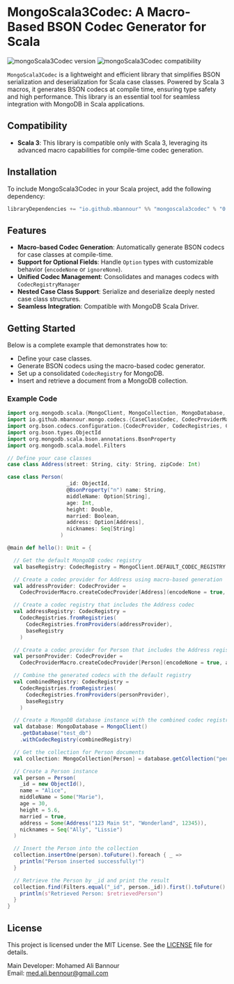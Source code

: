 

# MongoScala3Codec: A Macro-Based BSON Codec Generator for Scala

![mongoScala3Codec version](https://img.shields.io/badge/mongoScala3Codecs-0.0.1-brightgreen)
![mongoScala3Codec compatibility](https://img.shields.io/badge/Scala-3.0%2B-blue)

`MongoScala3Codec` is a lightweight and efficient library that simplifies BSON serialization and deserialization for Scala case classes. Powered by Scala 3 macros, it generates BSON codecs at compile time, ensuring type safety and high performance. This library is an essential tool for seamless integration with MongoDB in Scala applications.

## Compatibility

- **Scala 3**: This library is compatible only with Scala 3, leveraging its advanced macro capabilities for compile-time codec generation.
## Installation

To include MongoScala3Codec in your Scala project, add the following dependency:

```scala
libraryDependencies += "io.github.mbannour" %% "mongoscala3codec" % "0.0.1-M4"
```

## Features

- **Macro-based Codec Generation**: Automatically generate BSON codecs for case classes at compile-time.
- **Support for Optional Fields**: Handle `Option` types with customizable behavior (`encodeNone` or `ignoreNone`).
- **Unified Codec Management**: Consolidates and manages codecs with `CodecRegistryManager`
- **Nested Case Class Support**: Serialize and deserialize deeply nested case class structures.
- **Seamless Integration**: Compatible with MongoDB Scala Driver.


## Getting Started

Below is a complete example that demonstrates how to:

- Define your case classes.
- Generate BSON codecs using the macro-based codec generator.
- Set up a consolidated `CodecRegistry` for MongoDB.
- Insert and retrieve a document from a MongoDB collection.

### Example Code

```scala
import org.mongodb.scala.{MongoClient, MongoCollection, MongoDatabase, *}
import io.github.mbannour.mongo.codecs.{CaseClassCodec, CodecProviderMacro}
import org.bson.codecs.configuration.{CodecProvider, CodecRegistries, CodecRegistry}
import org.bson.types.ObjectId
import org.mongodb.scala.bson.annotations.BsonProperty
import org.mongodb.scala.model.Filters

// Define your case classes
case class Address(street: String, city: String, zipCode: Int)

case class Person(
                   _id: ObjectId,
                   @BsonProperty("n") name: String,
                   middleName: Option[String],
                   age: Int,
                   height: Double,
                   married: Boolean,
                   address: Option[Address],
                   nicknames: Seq[String]
                 )

@main def hello(): Unit = {

  // Get the default MongoDB codec registry
  val baseRegistry: CodecRegistry = MongoClient.DEFAULT_CODEC_REGISTRY

  // Create a codec provider for Address using macro-based generation
  val addressProvider: CodecProvider =
    CodecProviderMacro.createCodecProvider[Address](encodeNone = true, baseRegistry)

  // Create a codec registry that includes the Address codec
  val addressRegistry: CodecRegistry =
    CodecRegistries.fromRegistries(
      CodecRegistries.fromProviders(addressProvider),
      baseRegistry
    )

  // Create a codec provider for Person that includes the Address registry
  val personProvider: CodecProvider =
    CodecProviderMacro.createCodecProvider[Person](encodeNone = true, addressRegistry)

  // Combine the generated codecs with the default registry
  val combinedRegistry: CodecRegistry =
    CodecRegistries.fromRegistries(
      CodecRegistries.fromProviders(personProvider),
      baseRegistry
    )

  // Create a MongoDB database instance with the combined codec registry
  val database: MongoDatabase = MongoClient()
    .getDatabase("test_db")
    .withCodecRegistry(combinedRegistry)

  // Get the collection for Person documents
  val collection: MongoCollection[Person] = database.getCollection("people")

  // Create a Person instance
  val person = Person(
    _id = new ObjectId(),
    name = "Alice",
    middleName = Some("Marie"),
    age = 30,
    height = 5.6,
    married = true,
    address = Some(Address("123 Main St", "Wonderland", 12345)),
    nicknames = Seq("Ally", "Lissie")
  )

  // Insert the Person into the collection
  collection.insertOne(person).toFuture().foreach { _ =>
    println("Person inserted successfully!")
  }

  // Retrieve the Person by _id and print the result
  collection.find(Filters.equal("_id", person._id)).first().toFuture().foreach { retrievedPerson =>
    println(s"Retrieved Person: $retrievedPerson")
  }
}
```
## License

This project is licensed under the MIT License. See the [LICENSE](./LICENSE) file for details.

Main Developer: Mohamed Ali Bannour  
Email: med.ali.bennour@gmail.com
